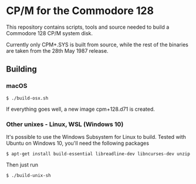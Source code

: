 # CP/M for the Commodore 128

This repository contains scripts, tools and source needed to build a Commodore 128 CP/M system disk.

Currently only CPM+.SYS is built from source, while the rest of the binaries are taken from the 28th May 1987 release.

## Building

### macOS

    $ ./build-osx.sh

If everything goes well, a new image cpm+128.d71 is created.

### Other unixes - Linux, WSL (Windows 10)

It's possible to use the Windows Subsystem for Linux to build. Tested with Ubuntu on Windows 10, you'll need the following packages

    $ apt-get install build-essential libreadline-dev libncurses-dev unzip

Then just run

    $ ./build-unix-sh
    
